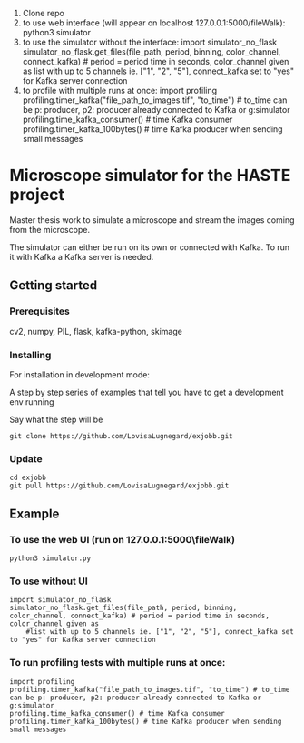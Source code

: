 




1. Clone repo
2. to use web interface (will appear on localhost 127.0.0.1:5000/fileWalk): python3 simulator
3. to use the simulator without the interface:
	import simulator_no_flask
	simulator_no_flask.get_files(file_path, period, binning, color_channel, connect_kafka) # period = period time in seconds,  color_channel given as
	list with up to 5 channels ie. ["1", "2", "5"], connect_kafka set to "yes" for Kafka server connection
4. to profile with multiple runs at once: 
	import profiling
	profiling.timer_kafka("file_path_to_images.tif", "to_time") # to_time can be p: producer, p2: producer already connected to Kafka or g:simulator
	profiling.time_kafka_consumer() # time Kafka consumer
	profiling.timer_kafka_100bytes() # time Kafka producer when sending small messages 




# Microscope simulator for the HASTE project 

Master thesis work to simulate a microscope and stream the images coming from the microscope.

The simulator can either be run on its own or connected with Kafka. To run it with Kafka a Kafka server is needed. 

## Getting started

### Prerequisites

cv2, numpy, PIL, flask, kafka-python, skimage 


### Installing

For installation in development mode:

A step by step series of examples that tell you have to get a development env running

Say what the step will be

```
git clone https://github.com/LovisaLugnegard/exjobb.git

```

### Update

```
cd exjobb
git pull https://github.com/LovisaLugnegard/exjobb.git

```

## Example
### To use the web UI (run on 127.0.0.1:5000\fileWalk)
```
python3 simulator.py
```
### To use without UI
```
import simulator_no_flask
simulator_no_flask.get_files(file_path, period, binning, color_channel, connect_kafka) # period = period time in seconds,  color_channel given as
	#list with up to 5 channels ie. ["1", "2", "5"], connect_kafka set to "yes" for Kafka server connection
```
### To run profiling tests with multiple runs at once:
```
import profiling
profiling.timer_kafka("file_path_to_images.tif", "to_time") # to_time can be p: producer, p2: producer already connected to Kafka or g:simulator
profiling.time_kafka_consumer() # time Kafka consumer
profiling.timer_kafka_100bytes() # time Kafka producer when sending small messages 
```

